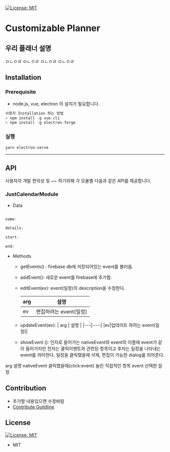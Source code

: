 [![License: MIT](https://img.shields.io/badge/License-MIT-yellow.svg)](https://opensource.org/licenses/MIT)
# Customizable Planner
## 우리 플래너 설명

ㅁㄴㅇㄹ
ㅁㄴㅇㄹ
ㅁㄴㅇㄹ
ㅁㄴㅇㄹ
## Installation
### Prerequisite
*  node.js, vue, electron 의 설치가 필요합니다.
```c
사용자 Installation 하는 방법
> npm install -g vue-cli
> npm install -g electron-forge

```
### 실행
```c
yarn electron:serve
```
***
## API
사용자의 개발 편의성 및 ~~ 하기위해  각 모듈별 다음과 같은 API를 제공합니다.

### JustCalendarModule
* Data
```c

name: 

details: 

start:

end:
```
* Methods
 

  * getEvents() : firebase db에 저장되어있는 event를 불러옴.
  * addEvent(): 새로운 event를 firebase에 추가함.

  * editEvent(ev): event(일정)의 description을 수정한다.

    | arg | 설명 |
    |---|:---:|
    |ev|편집하려는 event(일정)|
    
  * updateEvent(ev): 
   | arg | 설명 |
    |---|:---:|
    |ev|업데이트 하려는 event(일정)|


  * showEvent (): 인자로 들어가는 nativeEvent와 event의 이름에 event가 같이 들어가지만 전자는 클릭이벤트와 관련된 항목이고 후자는 일정을 나타내는 event를 의미한다.
일정을 클릭했을때 삭제, 편집이 가능한 dialog를 띄어준다.


arg
설명
nativeEvent
클릭했을때(click:event) 눌린 직접적인 항목
event
선택한 일정




## Contribution
* 추가할 내용있으면 수정바람
* [Contribute Guildline](https://github.com/Customizable-Planner/Customizable-Planner/blob/final/Contribution_Guide.md)

## License
[![License: MIT](https://img.shields.io/badge/License-MIT-yellow.svg)](https://opensource.org/licenses/MIT)
* MIT
